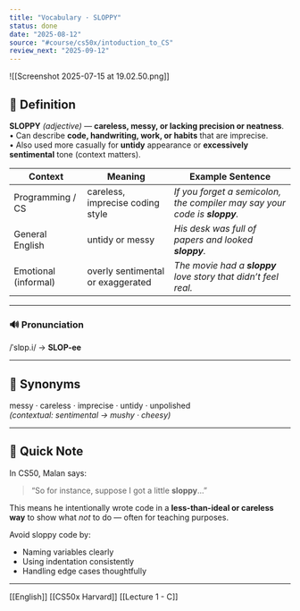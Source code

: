 ```yaml
---
title: "Vocabulary · SLOPPY"
status: done
date: "2025-08-12"
source: "#course/cs50x/intoduction_to_CS"
review_next: "2025-09-12"
---
```


![[Screenshot 2025-07-15 at 19.02.50.png]]

## 📖 Definition  
**SLOPPY** *(adjective)* — **careless, messy, or lacking precision or neatness**.  
• Can describe **code, handwriting, work, or habits** that are imprecise.  
• Also used more casually for **untidy** appearance or **excessively sentimental** tone (context matters).

| Context              | Meaning                           | Example Sentence                                                           |
| -------------------- | --------------------------------- | -------------------------------------------------------------------------- |
| Programming / CS     | careless, imprecise coding style  | *If you forget a semicolon, the compiler may say your code is **sloppy**.* |
| General English      | untidy or messy                   | *His desk was full of papers and looked **sloppy**.*                       |
| Emotional (informal) | overly sentimental or exaggerated | *The movie had a **sloppy** love story that didn’t feel real.*             |

---

### 🔊 Pronunciation  
/ˈslɒp.i/ → **SLOP-ee**

---

## 🟰 Synonyms  
messy · careless · imprecise · untidy · unpolished  
*(contextual: sentimental → mushy · cheesy)*

---

## 📝 Quick Note  
In CS50, Malan says:  
> “So for instance, suppose I got a little **sloppy**...”  

This means he intentionally wrote code in a **less-than-ideal or careless way** to show what *not* to do — often for teaching purposes.

Avoid sloppy code by:
- Naming variables clearly  
- Using indentation consistently  
- Handling edge cases thoughtfully

---

[[English]] [[CS50x Harvard]] [[Lecture 1 - C]]